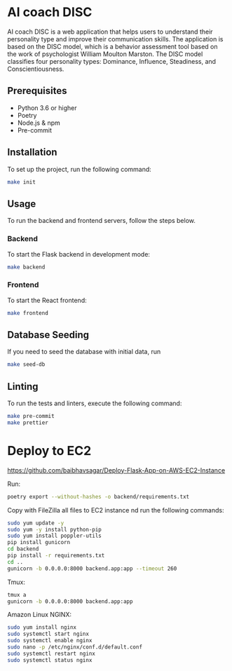 # AI coach DISC
AI coach DISC is a web application that helps users to understand their personality type and improve their communication skills. The application is based on the DISC model, which is a behavior assessment tool based on the work of psychologist William Moulton Marston. The DISC model classifies four personality types: Dominance, Influence, Steadiness, and Conscientiousness.

## Prerequisites
* Python 3.6 or higher
* Poetry
* Node.js & npm
* Pre-commit

## Installation
To set up the project, run the following command:
```bash
make init
```

## Usage
To run the backend and frontend servers, follow the steps below.

### Backend
To start the Flask backend in development mode:
```bash
make backend
```

### Frontend
To start the React frontend:
```bash
make frontend
```

## Database Seeding
If you need to seed the database with initial data, run

```bash
make seed-db
```

## Linting
To run the tests and linters, execute the following command:
```bash
make pre-commit
make prettier
```


# Deploy to EC2
https://github.com/baibhavsagar/Deploy-Flask-App-on-AWS-EC2-Instance

Run:
```bash
poetry export --without-hashes -o backend/requirements.txt
```

Copy with FileZilla all files to EC2 instance nd run the following commands:

```bash
sudo yum update -y
sudo yum -y install python-pip
sudo yum install poppler-utils
pip install gunicorn
cd backend
pip install -r requirements.txt
cd ..
gunicorn -b 0.0.0.0:8000 backend.app:app --timeout 260
```

Tmux:
```bash
tmux a
gunicorn -b 0.0.0.0:8000 backend.app:app
```

Amazon Linux NGINX:
```bash
sudo yum install nginx
sudo systemctl start nginx
sudo systemctl enable nginx
sudo nano -p /etc/nginx/conf.d/default.conf
sudo systemctl restart nginx
sudo systemctl status nginx
```
